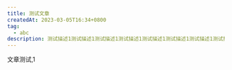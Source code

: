 ```yaml
---
title: 测试文章
createdAt: 2023-03-05T16:34+0800
tag:
  - abc
description: 测试描述1测试描述1测试描述1测试描述1测试描述1测试描述1测试描述1测试描述1测试描述1测试描述1测试描述1测试描述1测试描述1测试描述1测试描述1测试描述1测试描述1测试描述1测试描述1测试描述1测试描述1测试描述1
---
```


文章测试,1

